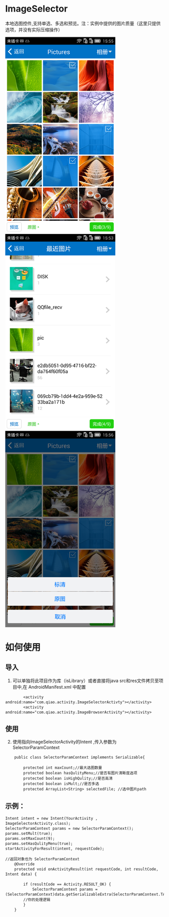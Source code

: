 # ImageSelector
 本地选图控件,支持单选、多选和预览。注：实例中提供的图片质量（这里只提供选项，并没有实际压缩操作）

<p>
   <img src="https://raw.githubusercontent.com/Qiaoidea/ImageSelector/master/screenShot/device-1.png" width="350" alt="Screenshot"/>
   &nbsp;&nbsp;
   <img src="https://raw.githubusercontent.com/Qiaoidea/ImageSelector/master/screenShot/device-2.png" width="350" alt="Screenshot"/>
   &nbsp;&nbsp;
   <img src="https://raw.githubusercontent.com/Qiaoidea/ImageSelector/master/screenShot/device-3.png" width="350" alt="Screenshot"/>
</p>

# 如何使用
## 导入
1. 可以单独将此项目作为库（isLibrary）或者直接将java src和res文件拷贝至项目中,在 AndroidManifest.xml 中配置

```
        <activity android:name="com.qiao.activity.ImageSelectorActivty"></activity>
        <activity android:name="com.qiao.activity.ImageBrowserActivity"></activity>
```

## 使用
2. 使用指向ImageSelectorActivity的Intent ,传入参数为 SelectorParamContext

```
	public class SelectorParamContext implements Serializable{
	
		protected int maxCount;//最大选图数量
		protected boolean hasQulityMenu;//是否有图片清晰度选项
		protected boolean isHighQulity;//是否高清 
		protected boolean isMult;//是否多选
		protected ArrayList<String> selectedFile; //选中图片path
```

## 示例：

```
Intent intent = new Intent(YourActivity , ImageSelectorActivity.class);
SelectorParamContext params = new SelectorParamContext();
params.setMult(true);
params.setMaxCount(9);
params.setHasQulityMenu(true);
startActivityForResult(intent, requestCode);

//返回对象也为 SelectorParamContext
	@Override
	protected void onActivityResult(int requestCode, int resultCode, Intent data) {

		if (resultCode == Activity.RESULT_OK) {
			SelectorParamContext params = (SelectorParamContext)data.getSerializableExtra(SelectorParamContext.TAG_SELECTOR);
		//你的处理逻辑
		}
	}
```
